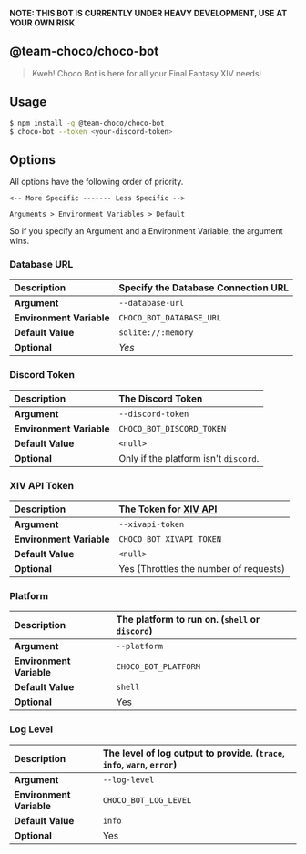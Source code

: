 **NOTE: THIS BOT IS CURRENTLY UNDER HEAVY DEVELOPMENT, USE AT YOUR OWN RISK**

## @team-choco/choco-bot

> Kweh! Choco Bot is here for all your Final Fantasy XIV needs!

## Usage

<!-- 
```sh
# If you haven't already installed Choco Bot, if you 
# have then Choco Bot should update automatically!
$ npm install -g @team-choco/choco-bot-auto
$ choco-bot-auto --token <your-discord-token>
``` 
-->

```sh
$ npm install -g @team-choco/choco-bot
$ choco-bot --token <your-discord-token>
```

## Options

All options have the following order of priority.

```
<-- More Specific ------- Less Specific -->

Arguments > Environment Variables > Default
```

So if you specify an Argument and a Environment Variable, the argument wins.

### Database URL

| **Description** | Specify the Database Connection URL |
|:-- |:-- |
| **Argument** | `--database-url` |
| **Environment Variable** | `CHOCO_BOT_DATABASE_URL` |
| **Default Value** | `sqlite://:memory` |
| **Optional** | _Yes_ |

### Discord Token

| **Description** | The Discord Token |
|:-- |:-- |
| **Argument** | `--discord-token` |
| **Environment Variable** | `CHOCO_BOT_DISCORD_TOKEN` |
| **Default Value** | `<null>` |
| **Optional** | Only if the platform isn't `discord`. |

### XIV API Token

| **Description** | The Token for [XIV API](https://xivapi.com) |
|:-- |:-- |
| **Argument** | `--xivapi-token` |
| **Environment Variable** | `CHOCO_BOT_XIVAPI_TOKEN` |
| **Default Value** | `<null>` |
| **Optional** | Yes (Throttles the number of requests) |

### Platform

| **Description** | The platform to run on. (`shell` or `discord`) |
|:-- |:-- |
| **Argument** | `--platform` |
| **Environment Variable** | `CHOCO_BOT_PLATFORM` |
| **Default Value** | `shell` |
| **Optional** | Yes |

### Log Level

| **Description** | The level of log output to provide. (`trace`, `info`, `warn`, `error`) |
|:-- |:-- |
| **Argument** | `--log-level` |
| **Environment Variable** | `CHOCO_BOT_LOG_LEVEL` |
| **Default Value** | `info` |
| **Optional** | Yes |

<!--
### Adding Choco Bot to your server!

Choco Bot would like to join the party! Click [here](#todo) to accept!

### Running a dedicated version!

```sh
# If you haven't already installed Choco Bot, if you 
# have then Choco Bot should update automatically!
$ npm install -g @team-choco/choco-bot
$ choco-bot --token <your-discord-token>
```
-->
